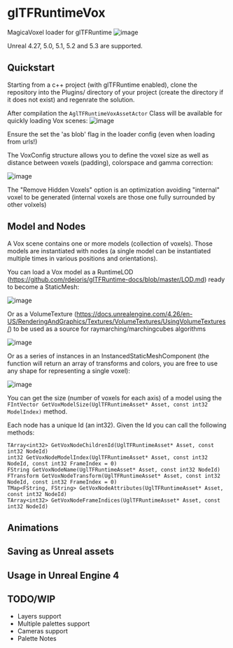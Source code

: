 # glTFRuntimeVox
MagicaVoxel loader for glTFRuntime
![image](https://github.com/rdeioris/glTFRuntimeVox/assets/2234592/94ac53f9-32c6-49e2-b9cd-2df35ea57592)

Unreal 4.27, 5.0, 5.1, 5.2 and 5.3 are supported.

## Quickstart

Starting from a c++ project (with glTFRuntime enabled), clone the repository into the Plugins/ directory of your project (create the directory if it does not exist) and regenrate the solution.

After compilation the ```AglTFRuntimeVoxAssetActor``` Class will be available for quickly loading Vox scenes:
![image](https://github.com/rdeioris/glTFRuntimeVox/assets/2234592/566de179-4b67-449f-b07c-7c257629a7ee)

Ensure the set the 'as blob' flag in the loader config (even when loading from urls!)

The VoxConfig structure allows you to define the voxel size as well as distance between voxels (padding), colorspace and gamma correction:

![image](https://github.com/rdeioris/glTFRuntimeVox/assets/2234592/7c3b6082-2816-42eb-8a58-1d4eb8212525)

The "Remove Hidden Voxels" option is an optimization avoiding "internal" voxel to be generated (internal voxels are those one fully surrounded by other volxels)

## Model and Nodes

A Vox scene contains one or more models (collection of voxels). Those models are instantiated with nodes (a single model can be instantiated multiple times in various positions and orientations).

You can load a Vox model as a RuntimeLOD (https://github.com/rdeioris/glTFRuntime-docs/blob/master/LOD.md) ready to become a StaticMesh:

![image](https://github.com/rdeioris/glTFRuntimeVox/assets/2234592/1586b4cb-e7df-4547-8f48-e9234b4568e5)

Or as a VolumeTexture (https://docs.unrealengine.com/4.26/en-US/RenderingAndGraphics/Textures/VolumeTextures/UsingVolumeTextures/) to be used as a source for raymarching/marchingcubes algorithms

![image](https://github.com/rdeioris/glTFRuntimeVox/assets/2234592/8d179e5f-0ae0-4366-9649-1c817351dbd3)

Or as a series of instances in an InstancedStaticMeshComponent (the function will return an array of transforms and colors, you are free to use any shape for representing a single voxel):

![image](https://github.com/rdeioris/glTFRuntimeVox/assets/2234592/08537c06-2994-48d6-9276-0707ad04d29e)

You can get the size (number of voxels for each axis) of a model using the ```FIntVector GetVoxModelSize(UglTFRuntimeAsset* Asset, const int32 ModelIndex)``` method.

Each node has a unique Id (an int32). Given the Id you can call the following methods:

```
TArray<int32> GetVoxNodeChildrenId(UglTFRuntimeAsset* Asset, const int32 NodeId)
int32 GetVoxNodeModelIndex(UglTFRuntimeAsset* Asset, const int32 NodeId, const int32 FrameIndex = 0)
FString GetVoxNodeName(UglTFRuntimeAsset* Asset, const int32 NodeId)
FTransform GetVoxNodeTransform(UglTFRuntimeAsset* Asset, const int32 NodeId, const int32 FrameIndex = 0)
TMap<FString, FString> GetVoxNodeAttributes(UglTFRuntimeAsset* Asset, const int32 NodeId)
TArray<int32> GetVoxNodeFrameIndices(UglTFRuntimeAsset* Asset, const int32 NodeId)
```

## Animations

## Saving as Unreal assets

## Usage in Unreal Engine 4

## TODO/WIP

* Layers support
* Multiple palettes support
* Cameras support
* Palette Notes
